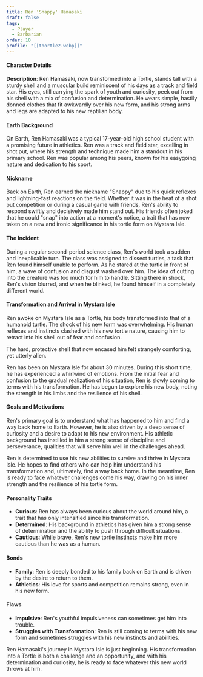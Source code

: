 ```yaml
---
title: Ren 'Snappy' Hamasaki
draft: false
tags:
  - Player
  - Barbarian
order: 10
profile: "[[toortle2.webp]]"
---
```


#### Character Details

**Description**: Ren Hamasaki, now transformed into a Tortle, stands tall with a sturdy shell and a muscular build reminiscent of his days as a track and field star. His eyes, still carrying the spark of youth and curiosity, peek out from his shell with a mix of confusion and determination. He wears simple, hastily donned clothes that fit awkwardly over his new form, and his strong arms and legs are adapted to his new reptilian body.

#### Earth Background

On Earth, Ren Hamasaki was a typical 17-year-old high school student with a promising future in athletics. Ren was a track and field star, excelling in shot put, where his strength and technique made him a standout in his primary school. Ren was popular among his peers, known for his easygoing nature and dedication to his sport.

#### Nickname 

Back on Earth, Ren earned the nickname "Snappy" due to his quick reflexes and lightning-fast reactions on the field. Whether it was in the heat of a shot put competition or during a casual game with friends, Ren's ability to respond swiftly and decisively made him stand out. His friends often joked that he could "snap" into action at a moment's notice, a trait that has now taken on a new and ironic significance in his tortle form on Mystara Isle.

#### The Incident

During a regular second-period science class, Ren's world took a sudden and inexplicable turn. The class was assigned to dissect turtles, a task that Ren found himself unable to perform. As he stared at the turtle in front of him, a wave of confusion and disgust washed over him. The idea of cutting into the creature was too much for him to handle. Sitting there in shock, Ren's vision blurred, and when he blinked, he found himself in a completely different world.

#### Transformation and Arrival in Mystara Isle

Ren awoke on Mystara Isle as a Tortle, his body transformed into that of a humanoid turtle. The shock of his new form was overwhelming. His human reflexes and instincts clashed with his new tortle nature, causing him to retract into his shell out of fear and confusion. 

The hard, protective shell that now encased him felt strangely comforting, yet utterly alien.

Ren has been on Mystara Isle for about 30 minutes. During this short time, he has experienced a whirlwind of emotions. From the initial fear and confusion to the gradual realization of his situation, Ren is slowly coming to terms with his transformation. He has begun to explore his new body, noting the strength in his limbs and the resilience of his shell.

#### Goals and Motivations

Ren's primary goal is to understand what has happened to him and find a way back home to Earth. However, he is also driven by a deep sense of curiosity and a desire to adapt to his new environment. His athletic background has instilled in him a strong sense of discipline and perseverance, qualities that will serve him well in the challenges ahead.

Ren is determined to use his new abilities to survive and thrive in Mystara Isle. He hopes to find others who can help him understand his transformation and, ultimately, find a way back home. In the meantime, Ren is ready to face whatever challenges come his way, drawing on his inner strength and the resilience of his tortle form.

#### Personality Traits

- **Curious**: Ren has always been curious about the world around him, a trait that has only intensified since his transformation.
- **Determined**: His background in athletics has given him a strong sense of determination and the ability to push through difficult situations.
- **Cautious**: While brave, Ren's new tortle instincts make him more cautious than he was as a human.

#### Bonds

- **Family**: Ren is deeply bonded to his family back on Earth and is driven by the desire to return to them.
- **Athletics**: His love for sports and competition remains strong, even in his new form.

#### Flaws

- **Impulsive**: Ren's youthful impulsiveness can sometimes get him into trouble.
- **Struggles with Transformation**: Ren is still coming to terms with his new form and sometimes struggles with his new instincts and abilities.

Ren Hamasaki's journey in Mystara Isle is just beginning. His transformation into a Tortle is both a challenge and an opportunity, and with his determination and curiosity, he is ready to face whatever this new world throws at him.
